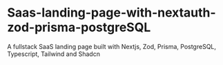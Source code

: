 # Saas-landing-page-with-nextauth-zod-prisma-postgreSQL
A fullstack SaaS landing page built with Nextjs, Zod, Prisma, PostgreSQL, Typescript, Tailwind and Shadcn
